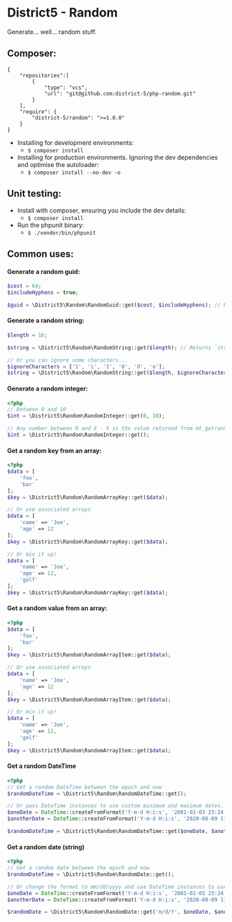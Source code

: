 District5 - Random
==================

Generate... well... random stuff.

## Composer:

```
{
    "repositories":[
        {
            "type": "vcs",
            "url": "git@github.com:district-5/php-random.git"
        }
    ],
    "require": {
        "district-5/random": ">=1.0.0"
    }
}
```

* Installing for development environments:
  * `$ composer install`
* Installing for production environments. Ignoring the dev dependencies and optimise the autoloader:
  * `$ composer install --no-dev -o`
  
## Unit testing:

* Install with composer, ensuring you include the dev details:
  * `$ composer install`
* Run the phpunit binary:
  * `$ ./vendor/bin/phpunit`

## Common uses:

#### Generate a random guid:

```php
$cost = 64;
$includeHyphens = true;

$guid = \District5\Random\RandomGuid::get($cost, $includeHyphens); // Returns `string(36) "2ED29D69-D339-1636-52D9-F68D18B5E9F8"`
```

#### Generate a random string:

```php
$length = 16;

$string = \District5\Random\RandomString::get($length); // Returns `string(16) "5FXSgIzbvahPB9ef"`

// Or you can ignore some characters...
$ignoreCharacters = ['1', 'i', 'I', '0', 'O', 'o'];
$string = \District5\Random\RandomString::get($length, $ignoreCharacters); // Returns `string(16) "5FXSgkzbvahPB9ef"`
```

#### Generate a random integer:

```php
<?php
// Between 0 and 10
$int = \District5\Random\RandomInteger::get(0, 10);

// Any number between 0 and X - X is the value returned from mt_getrandmax()
$int = \District5\Random\RandomInteger::get();
```

#### Get a random key from an array:

```php
<?php
$data = [
    'foo',
    'bar'
];
$key = \District5\Random\RandomArrayKey::get($data);

// Or use associated arrays
$data = [
    'name' => 'Joe',
    'age' => 12
];
$key = \District5\Random\RandomArrayKey::get($data);

// Or mix it up!
$data = [
    'name' => 'Joe',
    'age' => 12,
    'golf'
];
$key = \District5\Random\RandomArrayKey::get($data);
```

#### Get a random value from an array:

```php
<?php
$data = [
    'foo',
    'bar'
];
$key = \District5\Random\RandomArrayItem::get($data);

// Or use associated arrays
$data = [
    'name' => 'Joe',
    'age' => 12
];
$key = \District5\Random\RandomArrayItem::get($data);

// Or mix it up!
$data = [
    'name' => 'Joe',
    'age' => 12,
    'golf'
];
$key = \District5\Random\RandomArrayItem::get($data);
```

#### Get a random DateTime

```php
<?php
// Get a random DateTime between the epoch and now
$randomDateTime = \District5\Random\RandomDateTime::get();

// Or pass DateTime instances to use custom minimum and maximum dates.
$oneDate = DateTime::createFromFormat('Y-m-d H:i:s', '2001-02-03 23:24:25');
$anotherDate = DateTime::createFromFormat('Y-m-d H:i:s', '2020-08-09 11:10:09');

$randomDateTime = \District5\Random\RandomDateTime::get($oneDate, $anotherDate);
```

#### Get a random date (string)

```php
<?php
// Get a random date between the epoch and now
$randomDateTime = \District5\Random\RandomDate::get();

// Or change the format to mm/dd/yyyy and use DateTime instances to use custom minimum and maximum dates.
$oneDate = DateTime::createFromFormat('Y-m-d H:i:s', '2001-02-03 23:24:25');
$anotherDate = DateTime::createFromFormat('Y-m-d H:i:s', '2020-08-09 11:10:09');

$randomDate = \District5\Random\RandomDate::get('m/d/Y', $oneDate, $anotherDate);
```
